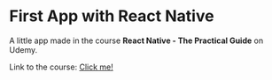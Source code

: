 # First App with React Native

A little app made in the course **React Native - The Practical Guide** on Udemy.

Link to the course: [Click me!](https://www.udemy.com/course/react-native-the-practical-guide)
